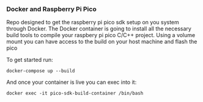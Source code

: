 ### Docker and Raspberry Pi Pico

Repo designed to get the raspberry pi pico sdk setup on you system through Docker. The Docker container is going to install all the necessary build tools to compile your raspbery pi pico C/C++ project. Using a volume mount you can have access to the build on your host machine and flash the pico


To get started run:

```
docker-compose up --build
```

And once your container is live you can exec into it:

```
docker exec -it pico-sdk-build-container /bin/bash
```